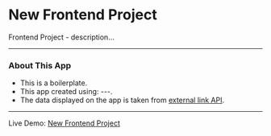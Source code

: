 # New Frontend Project

Frontend Project - description...

---

### About This App
* This is a boilerplate.
* This app created using: ---.
* The data displayed on the app is taken from [external link API](https://website.com/).

---

Live Demo: [New Frontend Project](https://natesol.github.io/boilerplate-frontend-gulp-vanilla-scss/index.html)